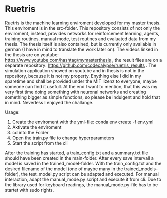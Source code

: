 # Ruetris
Ruetris is the machine learning enviroment developed for my master thesis. This enviroment is in the src-folder.
This repository consists of not only the enviroment, instead, provides networks for reinforcement learning, agents,
training routines, manual mode, test routines and evaluated data from my thesis. The thesis itself is also contained, but 
is currently only available in german (I have in mind to translate the work later on). The videos linked in the thesis are
on youtube: https://www.youtube.com/hashtag/mymasterthesis , the result files are on a separate repository: https://github.com/codecalypse/ruetris_results .
The simulation application showed on youtube and in thesis is not in the repository, because it is not my property. Enything else 
I did in my sparetime and shall be provided under the MIT lizenz to everyone, maybe someone can find it usefull.
At the end I want to mention, that this was my very first time doing something with neuronal networks and creating something 
bigger as simple functions, so please be indulgent and hold that in mind. Neverless I enjoyed the challange.

Usage:
1) Create the enviroment with the yml-file: conda env create -f env.yml
2) Aktivate the enviroment
3) cd into the Folder
4) Open the train.py file to change hyperparameters
5) Start the script from the cli

After the training has started, a train_config.txt and a summary.txt file should have been created in the main-folder.
After every save intervall a model is saved in the trained_model-folder. With the train_config.txt and the desired filename of the
model (one of maybe many in the trained_models-folder), the test_model.py script can be adapted and executed. For manual interaction, adapt
the manual_mode.py script and execute it from cli. Due to the library used for keyboard readings, the manual_mode.py-file has to be startet with sudo rights.
